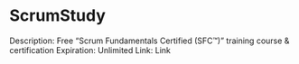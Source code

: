 # ScrumStudy

Description: Free “Scrum Fundamentals Certified (SFC™)” training course & certification
Expiration: Unlimited
Link: Link